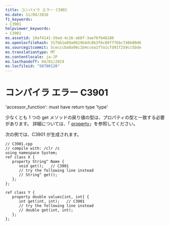 ```yaml
---
title: コンパイラ エラー C3901
ms.date: 11/04/2016
f1_keywords:
- C3901
helpviewer_keywords:
- C3901
ms.assetid: 19af4141-39ad-4c16-a68f-3ae76f648186
ms.openlocfilehash: 31fbb1e89a0619b4dc8b3f6c86f7f6bc748b80d6
ms.sourcegitcommit: 5cecccba0a96c1b4ccea1f7a1cfd91f259cc5bde
ms.translationtype: MT
ms.contentlocale: ja-JP
ms.lasthandoff: 04/01/2019
ms.locfileid: "58780120"
---
```

# <a name="compiler-error-c3901"></a>コンパイラ エラー C3901

'accessor_function': must have return type 'type'

少なくとも 1 つの get メソッドの戻り値の型は、プロパティの型と一致する必要があります。 詳細については、「 [property](../../extensions/property-cpp-component-extensions.md)」を参照してください。

次の例では、C3901 が生成されます。

```
// C3901.cpp
// compile with: /clr /c
using namespace System;
ref class X {
   property String^ Name {
      void get();   // C3901
      // try the following line instead
      // String^ get();
   };
};

ref class Y {
   property double values[int, int] {
      int get(int, int);   // C3901
      // try the following line instead
      // double get(int, int);
   };
};
```